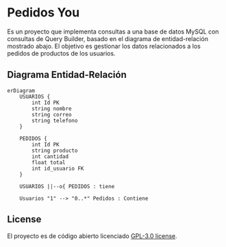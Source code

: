 # Pedidos You

Es un proyecto que implementa consultas a una base de datos MySQL con consultas de Query Builder, basado en el diagrama de entidad-relación mostrado abajo. El objetivo es gestionar los datos relacionados a los pedidos de productos de los usuarios.

## Diagrama Entidad-Relación
```mermaid
erDiagram
    USUARIOS {
        int Id PK
        string nombre
        string correo
        string telefono
    }

    PEDIDOS {
        int Id PK
        string producto
        int cantidad
        float total
        int id_usuario FK
    }

    USUARIOS ||--o{ PEDIDOS : tiene

    Usuarios "1" --> "0..*" Pedidos : Contiene
```


## License

El proyecto es de código abierto licenciado [GPL-3.0 license](https://www.gnu.org/licenses/gpl-3.0.html).
